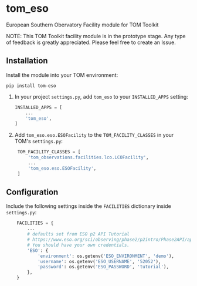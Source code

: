 # tom_eso
European Southern Obervatory Facility module for TOM Toolkit

NOTE: This TOM Toolkit facility module is in the prototype stage. Any type of feedback is greatly appreciated. Please feel free to create an Issue.

## Installation

Install the module into your TOM environment:

```shell
pip install tom-eso
```

1. In your project `settings.py`, add `tom_eso` to your `INSTALLED_APPS` setting:

    ```python
    INSTALLED_APPS = [
        ...
        'tom_eso',
    ]
    ```

2. Add `tom_eso.eso.ESOFacility` to the `TOM_FACILITY_CLASSES` in your TOM's
`settings.py`:
   ```python
    TOM_FACILITY_CLASSES = [
        'tom_observations.facilities.lco.LCOFacility',
        ...
        'tom_eso.eso.ESOFacility',
    ]
   ```   

## Configuration

Include the following settings inside the `FACILITIES` dictionary inside `settings.py`:

```python
    FACILITIES = {
        ...
        # defaults set from ESO p2 API Tutorial
        # https://www.eso.org/sci/observing/phase2/p2intro/Phase2API/api--python-programming-tutorial.html
        # You should have your own credentials.
        'ESO': {
            'environment': os.getenv('ESO_ENVIRONMENT', 'demo'),
            'username': os.getenv('ESO_USERNAME', '52052'),
            'password': os.getenv('ESO_PASSWORD', 'tutorial'),
        },
    }
```
